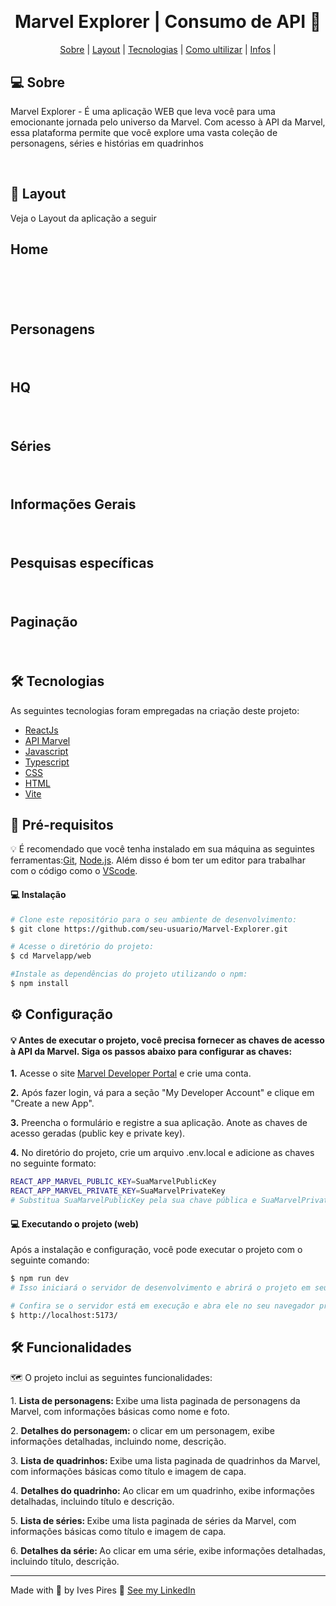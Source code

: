 <h1 align="center">
<img  src="/web/src/Media/imgs/logo.png" alt="" />
</h1>
<h1 align="center">Marvel Explorer | Consumo de API 🚀</h1>

<p align="center">
<a href="#Sobre">Sobre</a> |
<a href="#Layout">Layout</a> |
<a href="#Tecnologias">Tecnologias</a> |
<a href="#ultilizar">Como ultilizar</a> |
<a href="#Infos">Infos</a> |
</p>

<h2 id="Sobre">💻 Sobre</h2>
<p>Marvel Explorer - É uma aplicação WEB que leva você para uma emocionante jornada pelo universo da Marvel. Com acesso à API da Marvel, essa plataforma permite que você explore uma vasta coleção de personagens, séries e histórias em quadrinhos</p>
<br>

<h2 id="Layout">🎨 Layout</h2>
<p>Veja o Layout da aplicação a seguir</p>

<h2 id="">Home</h2>
<h1 align="center">
<img  src="/github/home.png" alt="" />
<img  src="/github/home2.png" alt="" />
</h1>
<h2 id="">Personagens</h2>
<h1 align="center">
<img  src="/github/personagens.png" alt="" />
</h1>
<h2 id="">HQ</h2>
<h1 align="center">
<img  src="/github/hq.png" alt="" />
</h1>
<h2 id="">Séries</h2>
<h1 align="center">
<img  src="/github/series.png" alt="" />
</h1>
<h2 id="">Informações Gerais</h2>
<h1 align="center">
<img  src="/github/infos.png" alt="" />
</h1>
<h2 id="">Pesquisas específicas</h2>
<h1 align="center">
<img  src="/github/pesquisa.png" alt="" />
</h1>
<h2 id="">Paginação</h2>
<h1 align="center">
<img  src="/github/paginacao.png" alt="" />
</h1>

<h2 id="Tecnologias">🛠 Tecnologias</h2>
<p>As seguintes tecnologias foram empregadas na criação deste projeto:</p>

- [ReactJs](https://reactjs.org/)
- [API Marvel](https://developer.marvel.com/)
- [Javascript](https://developer.mozilla.org/pt-BR/docs/Web/JavaScript)
- [Typescript](https://www.typescriptlang.org/)
- [CSS](https://developer.mozilla.org/pt-BR/docs/Web/HTML)
- [HTML](https://developer.mozilla.org/pt-BR/docs/Web/CSS)
- [Vite](https://vitejs.dev/)

<h2 id="ultilizar">🚀 Pré-requisitos</h2>
<p>💡 É recomendado que você tenha instalado em sua máquina as seguintes ferramentas:<a href="https://git-scm.com/">Git</a>, <a href="https://nodejs.org/en/">Node.js</a>. Além disso é bom ter um editor para trabalhar com o código como o <a href="https://code.visualstudio.com/">VScode</a>.</p>
<h4>💻 Instalação</h4>

```bash
# Clone este repositório para o seu ambiente de desenvolvimento:
$ git clone https://github.com/seu-usuario/Marvel-Explorer.git

# Acesse o diretório do projeto:
$ cd Marvelapp/web

#Instale as dependências do projeto utilizando o npm:
$ npm install
```
<h2>⚙️ Configuração</h2>
<h4>💡 Antes de executar o projeto, você precisa fornecer as chaves de acesso à API da Marvel. Siga os passos abaixo para configurar as chaves:</h4>
<p><strong>1.</strong> Acesse o site <a href="https://developer.marvel.com/">Marvel Developer Portal</a> e crie uma conta.</p>
<p><strong>2.</strong> Após fazer login, vá para a seção "My Developer Account" e clique em "Create a new App".</p>
<p><strong>3.</strong> Preencha o formulário e registre a sua aplicação. Anote as chaves de acesso geradas (public key e private key).</p>
<p><strong>4.</strong> No diretório do projeto, crie um arquivo .env.local e adicione as chaves no seguinte formato:</p>

```bash
REACT_APP_MARVEL_PUBLIC_KEY=SuaMarvelPublicKey
REACT_APP_MARVEL_PRIVATE_KEY=SuaMarvelPrivateKey
# Substitua SuaMarvelPublicKey pela sua chave pública e SuaMarvelPrivateKey pela sua chave privada obtidas no passo anterior.
```

<h4>💻 Executando o projeto (web)</h4>
<p>Após a instalação e configuração, você pode executar o projeto com o seguinte comando:</p>

```bash
$ npm run dev
# Isso iniciará o servidor de desenvolvimento e abrirá o projeto em seu navegador padrão. Agora você pode explorar os personagens, quadrinhos e séries da Marvel.

# Confira se o servidor está em execução e abra ele no seu navegador preferido. Por padrão, o endereço de execução deverá ser esse:
$ http://localhost:5173/  
```
<h2 id="Infos">🛠 Funcionalidades</h2>
<p>🗺️ O projeto inclui as seguintes funcionalidades:</p>

<p>1. <strong>Lista de personagens: </strong>Exibe uma lista paginada de personagens da Marvel, com informações básicas como nome e foto.</p>
<p>2. <strong>Detalhes do personagem: </strong>o clicar em um personagem, exibe informações detalhadas, incluindo nome, descrição.</p>
<p>3. <strong>Lista de quadrinhos: </strong>Exibe uma lista paginada de quadrinhos da Marvel, com informações básicas como título e imagem de capa.</p>
<p>4. <strong>Detalhes do quadrinho: </strong>Ao clicar em um quadrinho, exibe informações detalhadas, incluindo título e descrição.</p>
<p>5. <strong>Lista de séries: </strong>Exibe uma lista paginada de séries da Marvel, com informações básicas como título e imagem de capa.</p>
<p>6. <strong>Detalhes da série: </strong>Ao clicar em uma série, exibe informações detalhadas, incluindo título, descrição.</p>

---
Made with 💚 by Ives Pires 👋 [See my LinkedIn](https://www.linkedin.com/in/ives-pires-de-miranda/)
